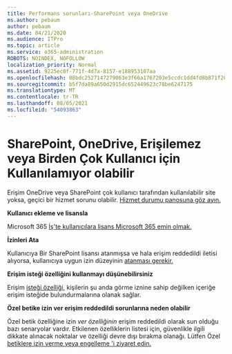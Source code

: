 ```yaml
---
title: Performans sorunları-SharePoint veya OneDrive
ms.author: pebaum
author: pebaum
ms.date: 04/21/2020
ms.audience: ITPro
ms.topic: article
ms.service: o365-administration
ROBOTS: NOINDEX, NOFOLLOW
localization_priority: Normal
ms.assetid: 9225ec0f-771f-4d7a-8157-e188953107aa
ms.openlocfilehash: 08bdc2527147279063e3f66a1767203e5ccdc1dd4fd8b871f2800d3f71b9a233
ms.sourcegitcommit: b5f7da89a650d2915dc652449623c78be6247175
ms.translationtype: MT
ms.contentlocale: tr-TR
ms.lasthandoff: 08/05/2021
ms.locfileid: "54093863"
---
```

# <a name="sharepoint-or-onedrive-slow-inaccessible-or-unavailable-for-multiple-users"></a>SharePoint, OneDrive, Erişilemez veya Birden Çok Kullanıcı için Kullanılamıyor olabilir

Erişim OneDrive veya SharePoint çok kullanıcı tarafından kullanılabilir site yoksa, geçici bir hizmet sorunu olabilir. [Hizmet durumu panosuna göz ayın.](https://portal.office.com/adminportal/home#/servicehealth)

**Kullanıcı ekleme ve lisansla**

Microsoft 365 [İş'te kullanıcılara lisans Microsoft 365 emin olmak.](https://docs.microsoft.com/microsoft-365/admin/add-users/add-users)


**İzinleri Ata**

Kullanıcıya Bir SharePoint lisansı atanmışsa ve hala erişim reddedildi iletisi alıyorsa, kullanıcıya uygun izin düzeyinin [atanması gerekir.](https://docs.microsoft.com/sharepoint/understanding-permission-levels)

**Erişim isteği özelliğini kullanmayı düşünebilirsiniz**

Erişim [isteği özelliği,](https://support.office.com/article/Set-up-and-manage-access-requests-94B26E0B-2822-49D4-929A-8455698654B3) kişilerin şu anda görme iznine sahip değilken içeriğe erişim isteğide bulundurmalarına olanak sağlar.

**Özel betike izin ver erişim reddedildi sorunlarına neden olabilir**

Özel betik özelliğine izin *ver özelliğinin* erişim reddedildi olarak sun olduğu bazı senaryolar vardır. Etkilenen özelliklerin listesi için, güvenlikle ilgili dikkate alınacak noktalar ve özelliği devre dışı bırakma olanağı. Lütfen Özel [betiklere izin verme veya engelleme 'i ziyaret edin.](https://docs.microsoft.com/sharepoint/allow-or-prevent-custom-script)


